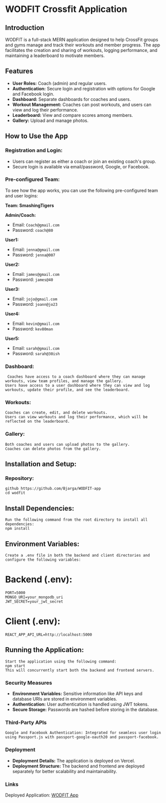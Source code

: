 # WODFIT Crossfit Application

## Introduction

WODFIT is a full-stack MERN application designed to help CrossFit groups and gyms manage and track their workouts and member progress. The app facilitates the creation and sharing of workouts, logging performance, and maintaining a leaderboard to motivate members.

## Features

- **User Roles:** Coach (admin) and regular users.
- **Authentication:** Secure login and registration with options for Google and Facebook login.
- **Dashboard:** Separate dashboards for coaches and users.
- **Workout Management:** Coaches can post workouts, and users can view and log their performance.
- **Leaderboard:** View and compare scores among members.
- **Gallery:** Upload and manage photos.

## How to Use the App

### Registration and Login:

- Users can register as either a coach or join an existing coach's group.
- Secure login is available via email/password, Google, or Facebook.

### Pre-configured Team:

To see how the app works, you can use the following pre-configured team and user logins:

**Team: SmashingTigers**

**Admin/Coach:**

- Email: `Coach@gmail.com`
- Password: `coach@80`

**User1:**

- Email: `jenna@gmail.com`
- Password: `jenna@007`

**User2:**

- Email: `james@gmail.com`
- Password: `james@40`

**User3:**

- Email: `jojo@gmail.com`
- Password: `joann@jo23`

**User4:**

- Email: `kevin@gmail.com`
- Password: `kev80man`

**User5:**

- Email: `sarah@gmail.com`
- Password: `sarah@30ish`

### Dashboard:

     Coaches have access to a coach dashboard where they can manage workouts, view team profiles, and manage the gallery.
    Users have access to a user dashboard where they can view and log workouts, update their profile, and see the leaderboard.

### Workouts:

    Coaches can create, edit, and delete workouts.
    Users can view workouts and log their performance, which will be reflected on the leaderboard.

### Gallery:

    Both coaches and users can upload photos to the gallery.
    Coaches can delete photos from the gallery.

## Installation and Setup:

### Repository:

    github https://github.com/Bjarga/WODFIT-app
    cd wodfit

## Install Dependencies:

    Run the following command from the root directory to install all dependencies:
    npm install

## Environment Variables:

    Create a .env file in both the backend and client directories and configure the following variables:

# Backend (.env):

    PORT=5000
    MONGO_URI=your_mongodb_uri
    JWT_SECRET=your_jwt_secret

# Client (.env):

    REACT_APP_API_URL=http://localhost:5000

## Running the Application:

    Start the application using the following command:
    npm start
    This will concurrently start both the backend and frontend servers.

### Security Measures

- **Environment Variables:** Sensitive information like API keys and database URIs are stored in environment variables.
- **Authentication:** User authentication is handled using JWT tokens.
- **Secure Storage:** Passwords are hashed before storing in the database.

### Third-Party APIs

    Google and Facebook Authentication: Integrated for seamless user login using Passport.js with passport-google-oauth20 and passport-facebook.

### Deployment

- **Deployment Details:** The application is deployed on Vercel.
- **Deployment Structure:** The backend and frontend are deployed separately for better scalability and maintainability.

### Links

Deployed Application: [WODFIT App](https://wodfit-final.vercel.app/login)
